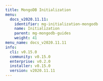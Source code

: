 ```yaml
---
title: MongoDB Initialization
menu:
  docs_v2020.11.11:
    identifier: mg-initialization-mongodb
    name: Initialization
    parent: mg-mongodb-guides
    weight: 41
menu_name: docs_v2020.11.11
info:
  cli: v0.15.0
  community: v0.15.0
  enterprise: v0.2.0
  installer: v0.15.0
  version: v2020.11.11
---
```


